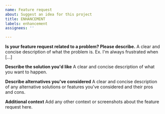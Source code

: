 ```yaml
---
name: Feature request
about: Suggest an idea for this project
title: ENHANCEMENT
labels: enhancement
assignees: ''

---
```


**Is your feature request related to a problem? Please describe.**
A clear and concise description of what the problem is. Ex. I'm always frustrated when [...]

**Describe the solution you'd like**
A clear and concise description of what you want to happen.

**Describe alternatives you've considered**
A clear and concise description of any alternative solutions or features you've considered and their pros and cons.

**Additional context**
Add any other context or screenshots about the feature request here.
